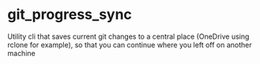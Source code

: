 # git_progress_sync
 Utility cli that saves current git changes to a central place (OneDrive using rclone for example), so that you can continue where you left off on another machine

